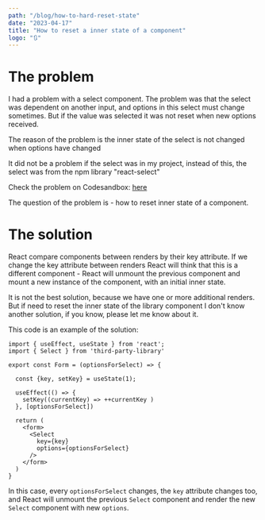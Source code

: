 ```yaml
---
path: "/blog/how-to-hard-reset-state"
date: "2023-04-17"
title: "How to reset a inner state of a component"
logo: "🔃"
---
```


# The problem

I had a problem with a select component. The problem was that the select was dependent on another input, and options in this select must change sometimes. But if the value was selected it was not reset when new options received. 

The reason of the problem is the inner state of the select is not changed when options have changed 

It did not be a problem if the select was in my project, instead of this, the select was from the npm library "react-select"

Check the problem on Codesandbox: [here](https://codesandbox.io/s/react-select-do-not-reset-inner-state-ly82ts?file=/src/App.tsx:43-55)

The question of the problem is - how to reset inner state of a component.

# The solution

React compare components between renders by their key attribute. If we change the key attribute between renders React will think that this is a different component - React will unmount the previous component and mount a new instance of the component, with an initial inner state. 

It is not the best solution, because we have one or more additional renders. But if need to reset the inner state of the library component I don't know another solution, if you know, please let me know about it.

This code is an example of the solution:

```
import { useEffect, useState } from 'react';
import { Select } from 'third-party-library'

export const Form = (optionsForSelect) => {

  const {key, setKey} = useState(1);

  useEffect(() => {
    setKey((currentKey) => ++currentKey )
  }, [optionsForSelect])

  return (
    <form>
      <Select
        key={key}
        options={optionsForSelect}
      />
    </form>
  )
}

```

In this case, every `optionsForSelect` changes, the `key` attribute changes too, and React will unmount the previous `Select` component and render the new `Select` component with new `options`.